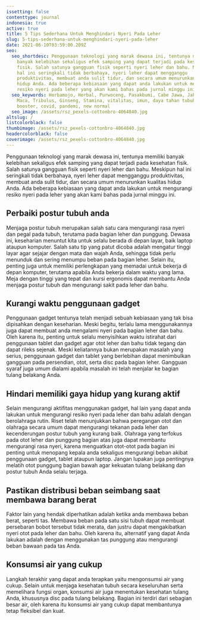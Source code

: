 ```yaml
---
issetting: false
contenttype: journal
indonesia: true
active: true
title: 5 Tips Sederhana Untuk Menghindari Nyeri Pada Leher
slug: 5-tips-sederhana-untuk-menghindari-nyeri-pada-leher
date: 2021-06-10T03:59:00.209Z
seo:
  seo_shortdesc: Penggunaan teknologi yang marak dewasa ini, tentunya memiliki
    banyak kelebihan sekaligus efek samping yang dapat terjadi pada kesehatan
    fisik. Salah satunya gangguan fisik seperti nyeri leher dan bahu. Meskipun
    hal ini seringkali tidak berbahaya, nyeri leher dapat mengganggu
    produktivitas, membuat anda sulit tidur, dan secara umum menurunkan kualitas
    hidup Anda. Ada beberapa kebiasaan yang dapat anda lakukan untuk mengurangi
    resiko nyeri pada leher yang akan kami bahas pada jurnal minggu ini.
  seo_keywords: Herbamojo, Herbal, Purwoceng, Pasakbumi, Cabe Jawa, Jahe Merah,
    Maca, Tribulus, Ginseng, Stamina, vitalitas, imun, daya tahan tubuh, immune
    booster, covid, pandemi, new normal
  seo_image: /assets/rsz_pexels-cottonbro-4064840.jpg
altslug: /
listcolorblack: false
thumbimage: /assets/rsz_pexels-cottonbro-4064840.jpg
headercolorblack: false
coverimage: /assets/rsz_pexels-cottonbro-4064840.jpg
---
```

Penggunaan teknologi yang marak dewasa ini, tentunya memiliki banyak kelebihan sekaligus efek samping yang dapat terjadi pada kesehatan fisik. Salah satunya gangguan fisik seperti nyeri leher dan bahu. Meskipun hal ini seringkali tidak berbahaya, nyeri leher dapat mengganggu produktivitas, membuat anda sulit tidur, dan secara umum menurunkan kualitas hidup Anda. Ada beberapa kebiasaan yang dapat anda lakukan untuk mengurangi resiko nyeri pada leher yang akan kami bahas pada jurnal minggu ini.

## Perbaiki postur tubuh anda


Menjaga postur tubuh merupakan salah satu cara mengurangi rasa nyeri dan pegal pada tubuh, terutama pada bagian leher dan punggung. Dewasa ini, keseharian menuntut kita untuk selalu berada di depan layar, baik laptop ataupun komputer. Salah satu tip yang patut dicoba adalah mengatur tinggi layar agar sejajar dengan mata dan wajah Anda, sehingga tidak perlu menunduk dan sering menumpu beban pada bagian leher.
Selain itu, penting juga untuk memiliki perlengkapan yang memadai untuk bekerja di depan komputer, terutama apabila Anda bekerja dalam waktu yang lama. Meja dengan tinggi  yang tepat dan kursi ergonomis dapat membantu Anda menjaga postur tubuh dan mengurangi sakit pada leher dan bahu.

## Kurangi waktu penggunaan gadget


Penggunaan gadget tentunya telah menjadi sebuah kebiasaan yang tak bisa dipisahkan dengan keseharian. Meski begitu, terlalu lama menggunakannya juga dapat membuat anda mengalami nyeri pada bagian leher dan bahu. Oleh karena itu, penting untuk selalu menyisihkan waktu istirahat dari penggunaan tablet dan gadget agar otot leher dan bahu tidak tegang dan dapat rileks sejenak.
Meski keliatannya bukan merupakan masalah yang serius, penggunaan gadget dan tablet yang berlebihan dapat menimbulkan gangguan pada persendian, otot, serta disc pada bagian leher. Gangguan syaraf juga umum dialami apabila masalah ini telah menjalar ke bagian tulang belakang Anda.

## Hindari memiliki gaya hidup yang kurang aktif


Selain mengurangi aktifitas menggunakan gadget, hal lain yang dapat anda lakukan untuk mengurangi resiko nyeri pada leher dan bahu adalah dengan berolahraga rutin. Riset telah menunjukkan bahwa peregangan otot dan olahraga secara umum dapat mengurangi tekanan pada leher dan kecenderungan postur tubuh yang kurang baik. Olahraga yang terfokus pada otot leher dan punggung bagian atas juga dapat membantu mengurangi rasa nyeri, karena menguatkan otot-otot pada bagian ini penting untuk menopang kepala anda sekaligus mengurangi beban akibat penggunaan gadget, tablet ataupun laptop. Jangan lupakan juga pentingnya melatih otot punggung bagian bawah agar kekuatan tulang belakang dan postur tubuh Anda selalu terjaga.

## Pastikan distribusi beban seimbang saat membawa barang berat


Faktor lain yang hendak diperhatikan adalah ketika anda membawa beban berat, seperti tas. Membawa beban pada satu sisi tubuh dapat membuat persebaran bobot tersebut tidak merata, dan justru dapat mengakibatkan nyeri otot pada leher dan bahu. Oleh karena itu, alternatif yang dapat Anda lakukan adalah dengan menggunakan tas punggung atau mengurangi beban bawaan pada tas Anda.

## Konsumsi air yang cukup


Langkah terakhir yang dapat anda terapkan yaitu mengonsumsi air yang cukup. Selain untuk menjaga kesehatan tubuh secara keseluruhan serta memelihara fungsi organ, konsumsi air juga menentukan kesehatan tulang Anda, khususnya disc pada tulang belakang. Bagian ini terdiri dari sebagian besar air, oleh karena itu konsumsi air yang cukup dapat membantunya tetap fleksibel dan kuat.